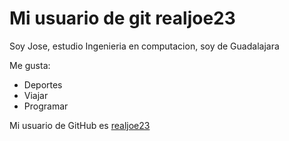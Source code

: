 # Mi usuario de git realjoe23

Soy Jose, estudio Ingenieria en computacion, soy de Guadalajara

Me gusta:

- Deportes
- Viajar
- Programar

Mi usuario de GitHub es [realjoe23](https://github.com/realjoe23)
